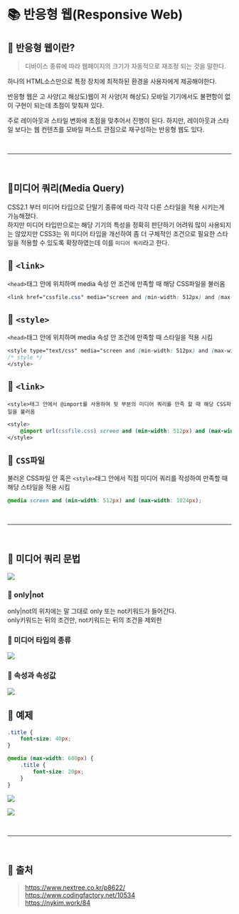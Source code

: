 # 📚 반응형 웹(Responsive Web)

## 📕 반응형 웹이란?

> 디바이스 종류에 따라 웹페이지의 크기가 자동적으로 재조정 되는 것을 말한다.

하나의 HTML소스만으로 특정 장치에 최적하된 환경을 사용자에게 제공해야한다.

반응형 웹은 고 사양(고 해상도)웹이 저 사양(저 해상도) 모바일 기기에서도 불편함이 없이 구현이 되는데 초점이 맞춰져 있다.

주로 레이아웃과 스타일 변화에 초점을 맞추어서 진행이 된다. 하지만, 레이아웃과 스타일 보다는 웹 컨텐츠를 모바일 퍼스트 관점으로 재구성하는 반응형 웹도 있다.

<br/>

---

<br/>

## 📕미디어 쿼리(Media Query)

CSS2.1 부터 미디어 타입으로 단말기 종류에 따라 각각 다른 스타일을 적용 시키는게 가능해졌다. <br/>
하지만 미디어 타입만으로는 해당 기기의 특성을 정확히 판단하기 어려워 많이 사용되지는 않았지만 CSS3는 위 미디어 타입을 개선하여 좀 더 구체적인 조건으로 필요한 스타일을 적용할 수 있도록 확장하였는데 이를 `미디어 쿼리`라고 한다.

## 📖 `<link>`

`<head>`태그 안에 위치하며 media 속성 안 조건에 만족할 때 해당 CSS파일을 불러옴

```css
<link href="cssfile.css" media="screen and (min-width: 512px) and (max-width: 1024px)" rel="stylesheet">
```

## 📖 `<style>`

`<head>`태그 안에 위치하며 media 속성 안 조건에 만족할 때 스타일을 적용 시킴

```css
<style type="text/css" media="screen and (min-width: 512px) and (max-width: 1024px)">
/* style */
</style>
```

## 📖 `<link>`

`<style>태그 안에서 @import를 사용하여 뒷 부분의 미디어 쿼리를 만족 할 때 해당 CSS파일을 불러옴`

```css
<style>
    @import url(cssfile.css) screen and (min-width: 512px) and (max-width: 1024px)
</style>
```

## 📖 `CSS파일`

불러온 CSS파일 안 혹은 `<style>`태그 안에서 직접 미디어 쿼리를 작성하여 만족할 때 해당 스타일을 적용 시킴

```css
@media screen and (min-width: 512px) and (max-width: 1024px);
```

<br/>

---

<br/>

## 📕 미디어 쿼리 문법

![](https://velog.velcdn.com/images/dtc03003/post/22624b6c-4195-455a-9b68-d7d5647c629f/image.png)

### 📖 only|not

only|not의 위치에는 말 그대로 only 또는 not키워드가 들어간다.  
only키워드는 뒤의 조건만, not키워드는 뒤의 조건을 제외한

### 📖 미디어 타입의 종류

![](https://velog.velcdn.com/images/dtc03003/post/c7995ecc-847f-4746-8ae3-ea64b7946a0d/image.png)

### 📖 속성과 속성값

![](https://velog.velcdn.com/images/dtc03003/post/f9de5d5a-4527-4718-a6af-e874b77e3227/image.png)

## 📕 예제

```css
.title {
    font-size: 40px;
}

@media (max-width: 600px) {
    .title {
        font-size: 20px;
    }
}
```

![](https://velog.velcdn.com/images/dtc03003/post/8f2a14be-fabc-4ad4-9d6d-ed4733e9225f/image.png)

![](https://velog.velcdn.com/images/dtc03003/post/74dad3b9-ba20-4faf-9c01-013ecf279e5a/image.png)

<br/>

---

<br/>

## 📕 출처

> https://www.nextree.co.kr/p8622/  
> https://www.codingfactory.net/10534  
> https://nykim.work/84
